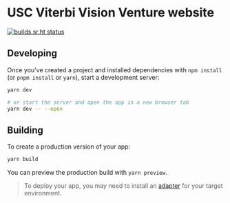 # USC Viterbi Vision Venture website

[![builds.sr.ht status](https://builds.sr.ht/~haowenl/vision-venture.svg)](https://builds.sr.ht/~haowenl/vision-venture?)

## Developing

Once you've created a project and installed dependencies with `npm install` (or `pnpm install` or `yarn`), start a development server:

```bash
yarn dev

# or start the server and open the app in a new browser tab
yarn dev -- --open
```

## Building

To create a production version of your app:

```bash
yarn build
```

You can preview the production build with `yarn preview`.

> To deploy your app, you may need to install an [adapter](https://kit.svelte.dev/docs/adapters) for your target environment.
